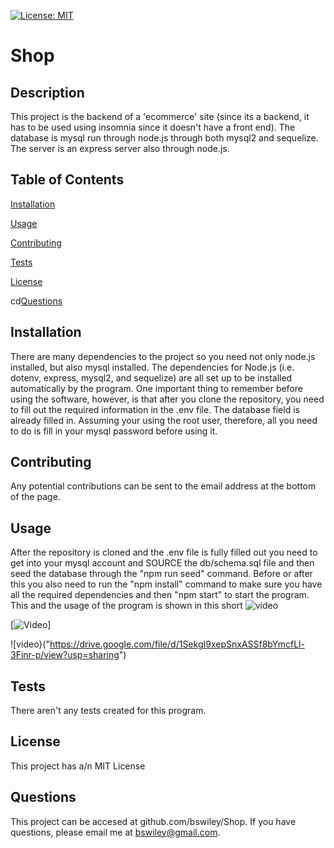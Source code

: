 [![License: MIT](https://img.shields.io/badge/License-MIT-yellow.svg)](https://opensource.org/licenses/MIT)



# Shop

## Description
This project is the backend of a 'ecommerce' site (since its a backend, it has to be used using insomnia since it doesn't have a front end).  The database is mysql run through node.js through both mysql2 and sequelize.  The server is an express server also through node.js.


## Table of Contents

[Installation](#Installation)

[Usage](#Usage)

[Contributing](#Contributing)

[Tests](#Tests)

[License](#License)

cd[Questions](#Questions)

## Installation
There are many dependencies to the project so you need not only node.js installed, but also mysql installed.  The dependencies for Node.js (i.e. dotenv, express, mysql2, and sequelize) are all set up to be installed automatically by the program.  One important thing to remember before using the software, however, is that after you clone the repository, you need to fill out the required information in the .env file.  The database field is already filled in.  Assuming your using the root user, therefore, all you need to do is fill in your mysql password before using it. 

## Contributing
Any  potential contributions can be sent to the email address at the bottom of the page.

## Usage
After the repository is cloned and the .env file is fully filled out you need to get into your mysql account and SOURCE the db/schema.sql file and then seed the database through  the "npm run seed" command.  Before or after this you also need to run the "npm install" command to make sure you have all the required dependencies and then "npm start" to start the program.  This and the usage of the program is shown in this short ![video]("https://drive.google.com/file/d/1SekgI9xepSnxASSf8bYmcfLl-3Finr-p/view?usp=sharing")

[![Video]("https://drive.google.com/file/d/1SekgI9xepSnxASSf8bYmcfLl-3Finr-p/view?usp=sharing")]

![video}("https://drive.google.com/file/d/1SekgI9xepSnxASSf8bYmcfLl-3Finr-p/view?usp=sharing")

## Tests
There aren't any tests created for this program.

## License
This project has a/n MIT License

## Questions
This project can be accesed at github.com/bswiley/Shop.  If you have questions, please email me at bswiley@gmail.com.
